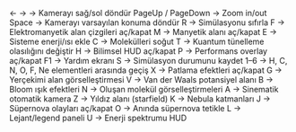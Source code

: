 ← → → Kamerayı sağ/sol döndür
PageUp / PageDown → Zoom in/out
Space → Kamerayı varsayılan konuma döndür
R → Simülasyonu sıfırla
F → Elektromanyetik alan çizgileri aç/kapat
M → Manyetik alanı aç/kapat
E → Sisteme enerji/ısı ekle
C → Molekülleri soğut
T → Kuantum tünelleme olasılığını değiştir
H → Bilimsel HUD aç/kapat
P → Performans overlay aç/kapat
F1 → Yardım ekranı
S → Simülasyon durumunu kaydet
1–6 → H, C, N, O, F, Ne elementleri arasında geçiş
X → Patlama efektleri aç/kapat
G → Yerçekimi alan görselleştirmesi
V → Van der Waals potansiyel alanı
B → Bloom ışık efektleri
N → Oluşan molekül görselleştirmeleri
A → Sinematik otomatik kamera
Z → Yıldız alanı (starfield)
K → Nebula katmanları
J → Süpernova olayları aç/kapat
O → Anında süpernova tetikle
L → Lejant/legend paneli
U → Enerji spektrumu HUD